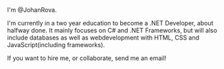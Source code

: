 I'm @JohanRova.

I'm currently in a two year education to become a .NET Developer, about halfway done. It mainly focuses on C# and .NET Frameworks, but will also include databases as well as webdevelopment with HTML, CSS and JavaScript(including frameworks).

If you want to hire me, or collaborate, send me an email! 
